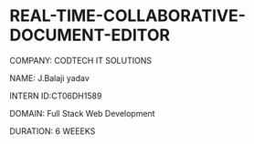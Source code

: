 # REAL-TIME-COLLABORATIVE-DOCUMENT-EDITOR
COMPANY: CODTECH IT SOLUTIONS

NAME: J.Balaji yadav

INTERN ID:CT06DH1589

DOMAIN: Full Stack Web Development

DURATION: 6 WEEEKS
